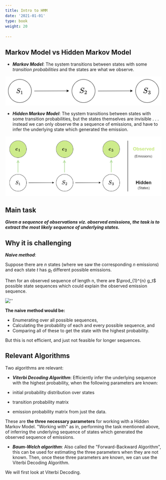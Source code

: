 ```yaml
---
title: Intro to HMM
date: '2021-01-01'
type: book
weight: 20

---
```

<!-- {{< math >}}

$$ \delta_j = \underset{k}{\operatorname{max}} {P (path_k({t}_j^s))} $$

{{< /math >}}

{{< math >}}
$$
\gamma_{n} = \frac{ \left | \left (\mathbf x_{n} - \mathbf x_{n-1} \right )^T \left [\nabla F (\mathbf x_{n}) - \nabla F (\mathbf x_{n-1}) \right ] \right |}{\left \|\nabla F(\mathbf{x}_{n}) - \nabla F(\mathbf{x}_{n-1}) \right \|^2}
$$
{{< /math >}} -->

## Markov Model vs Hidden Markov Model



* ***Markov Model***: The system transitions between states with some *transition probabilities* and the states are what we observe.

![""](hmm1.png)

* ***Hidden Markov Model***: The system transitions between states with some transition probabilities, but the states themselves are invisible . . . instead we can only observe the a sequence of emissions, and have to infer the underlying state which generated the emission.

![''](hmm2.png)

## Main task

***Given a sequence of observations viz. observed emissions, the task is to extract the most likely sequence of underlying states.***

## Why it is challenging

***Naive method***:  

Suppose there are  $n$ states (where we saw the corresponding $n$ emissions) and each state $t$ has $g_t$ different possible emissions.  

Then for an observed sequence of length n, there are $\prod_{1}^{n} g_t$ possible state sequences which could explain the observed emission sequence.  

![''](hmm3.drawio.png "Figure showing the 6 possible paths when $g_1 = 3, g_2 = 1$ and $g_3 = 2$. Example paths are $[e_{11} \rightarrow e_{21} \rightarrow e_{31}]$ and $[e_{11} \rightarrow e_{21} \rightarrow e_{32}]$")

**The naive method would be:** 

* Enumerating over all possible sequences, 
* Calculating the probability of each and every possible sequence, and 
* Comparing all of these to get the state with the highest probability.

But this is not efficient, and just not feasible for longer sequences.

## Relevant Algorithms

Two algorithms are relevant:

* ***Viterbi Decoding Algorithm***: Efficiently infer the underlying sequence with the highest probability, when the following parameters are known:

* initial probability distribution over states 
* transition probability matrix 
* emission probability matrix from just the data. 

These are **the three necessary parameters** for working with a Hidden Markov Model. "Working with" as in, performing the task mentioned above, of inferring the underlying sequence of states which generated the observed sequence of emissions. 

* ***Baum-Welch algorithm***: Also called the "Forward-Backward Algorithm", this can be used for estimating the three parameters when they are not known. Then, once these three parameters are known, we can use the Viterbi Decoding Algorithm.

We will first look at Viterbi Decoding.
